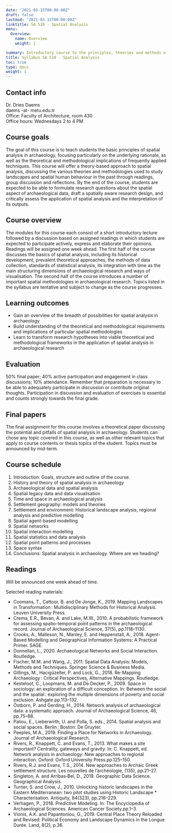 ```yaml
---
date: "2021-03-15T00:00:00Z"
draft: false
lastmod: "2021-03-15T00:00:00Z"
linktitle: SA 510 - Spatial Analysis
menu:
  Overview:
    name: Overview
    weight: 1

summary: Introductory course to the principles, theories and methods of spatial analysis in archaeology in Spring semester 2020-2021 and Fall semester 2021-2022.
title: Syllabus SA 510 - Spatial Analysis
toc: true
type: docs
weight: 1
---
```


## Contact info

Dr. Dries Daems  
daems -at- metu.edu.tr  
Office: Faculty of Architecture, room 430  
Office hours: Wednesdays 2 to 4 PM  


## Course goals

The goal of this course is to teach students the basic principles of spatial analysis in archaeology, focusing particularly on the underlying rationale, as well as the theoretical and methodological implications of frequently applied techniques. This course will offer a theory-based approach to spatial analysis, discussing the various theories and methodologies used to study landscapes and spatial human behaviour in the past through readings, group discussion and reflections. By the end of the course, students are expected to be able to formulate research questions about the spatial aspect of archaeological data, draft a spatially aware research design, and critically assess the application of spatial analysis and the interpretation of its outputs.

## Course overview

The modules for this course each consist of a short introductory lecture followed by a discussion based on assigned readings in which students are expected to participate actively, express and elaborate their opinions. Readings will be assigned one week ahead. The first half of the course discusses the basics of spatial analysis, including its historical development, prevalent theoretical approaches, the methods of data collection, standards of statistical analysis, its integration with time as the main structuring dimensions of archaeological research and ways of visualisation. The second half of the course introduces a number of important spatial methodologies in archaeological research. Topics listed in the syllabus are tentative and subject to change as the course progresses.

## Learning outcomes
* Gain an overview of the breadth of possibilities for spatial analysis in archaeology
* Build understanding of the theoretical and methodological requirements and implications of particular spatial methodologies
* Learn to transform research hypotheses into viable theoretical and methodological frameworks in the application of spatial analysis in archaeological research


## Evaluation
50% final paper; 40% active participation and engagement in class discussions; 10% attendance. Remember that preparation is necessary to be able to adequately participate in discussion or contribute original thoughts. Participation in discussion and evaluation of exercises is essential and counts strongly towards the final grade.

## Final papers
The final assignment for this course involves a theoretical paper discussing the potential and pitfalls of spatial analysis in archaeology. Students can chose any topic covered in this course, as well as other relevant topics that apply to course contents or thesis topics of the student. Topics must be announced by mid-term.


## Course schedule
1.	Introduction: Goals, structure and outline of the course.
2.	History and theory of spatial analysis in archaeology
3.	Archaeological data and spatial analysis
4.	Spatial legacy data and data visualisation
5.	Time and space in archaeological analysis
6.	Settlement geography: models and theories
7.	Settlement and environment: Historical landscape analysis, regional analysis and predictive modelling
8.	Spatial agent-based modelling
9.	Spatial networks
10.	Spatial interaction modelling
11.	Spatial statistics and data analysis
12.	Spatial point patterns and processes
13.	Space syntax
14.	Conclusions: Spatial analysis in archaeology. Where are we heading?


## Readings
Will be announced one week ahead of time.

Selected reading materials:

* Coomans, T., Cattoor, B. and De Jonge, K., 2019. Mapping Landscapes in Transformation : Multidisciplinary Methods for Historical Analysis. Leuven University Press.
* Crema, E.R., Bevan, A. and Lake, M.W., 2010. A probabilistic framework for assessing spatio-temporal point patterns in the archaeological record. Journal of Archaeological Science, 37(5), pp.1118–1130.
* Crooks, A., Malleson, N., Manley, E. and Heppenstall, A., 2018. Agent-Based Modelling and Geographical Information Systems: A Practical Primer. SAGE.
* Donnellan, L., 2020. Archaeological Networks and Social Interaction. Routledge. 
* Fischer, M.M. and Wang, J., 2011. Spatial Data Analysis: Models, Methods and Techniques. Springer Science & Business Media.
* Gillings, M., Hacıgüzeller, P. and Lock, G., 2018. Re-Mapping Archaeology : Critical Perspectives, Alternative Mappings. Routledge.
* Kesteloot, C., Loopmans, M. and De Decker, P., 2009. Space in sociology: an exploration of a difficult conception. In: Between the social and the spatial : exploring the multiple dimensions of poverty and social exclusion. Ashgate.pp.113–132.
* Östborn, P. and Gerding, H., 2014. Network analysis of archaeological data: a systematic approach. Journal of Archaeological Science, 46, pp.75–88.
* Paliou, E., Lieberwirth, U. and Polla, S. eds., 2014. Spatial analysis and social spaces. Berlin ; Boston: De Gruyter.
* Peeples, M.A., 2019. Finding a Place for Networks in Archaeology. Journal of Archaeological Research.
* Rivers, R., Knappett, C. and Evans, T., 2013. What makes a site important? Centrality, gateways and gravity. In: C. Knappett, ed. Network analysis in archaeology: New approaches to regional interaction. Oxford: Oxford University Press.pp.125–150.
* Rivers, R.J. and Evans, T.S., 2014. New approaches to Archaic Greek settlement structure. Les nouvelles de l’archéologie, (135), pp.21–27.
* Singleton, A. and Arribas‐Bel, D., 2019. Geographic Data Science. Geographical Analysis.
* Turner, S. and Crow, J., 2010. Unlocking historic landscapes in the Eastern Mediterranean: two pilot studies using Historic Landscape * Characterisation. Antiquity, 84(323), pp.216–229.
* Verhagen, P., 2018. Predictive Modeling. In: The Encyclopedia of Archaeological Sciences. American Cancer Society.pp.1–3.
* Vionis, A.K. and Papantoniou, G., 2019. Central Place Theory Reloaded and Revised: Political Economy and Landscape Dynamics in the Longue Durée. Land, 8(2), p.36.

